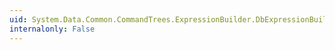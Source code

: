 ```yaml
---
uid: System.Data.Common.CommandTrees.ExpressionBuilder.DbExpressionBuilder.As(System.Data.Common.CommandTrees.DbAggregate,System.String)
internalonly: False
---
```

